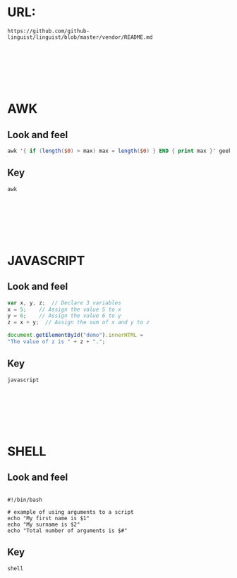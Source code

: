 # URL:
```
https://github.com/github-linguist/linguist/blob/master/vendor/README.md
```
<br />
<br />
<br />
<br />
<br />
   
# AWK
## Look and feel
```awk
awk '{ if (length($0) > max) max = length($0) } END { print max }' geeksforgeeks.txt
```
## Key
```
awk
```
<br />
<br />
<br />
<br />
<br />
   
# JAVASCRIPT
## Look and feel
```javascript
var x, y, z;  // Declare 3 variables
x = 5;    // Assign the value 5 to x
y = 6;    // Assign the value 6 to y
z = x + y;  // Assign the sum of x and y to z

document.getElementById("demo").innerHTML =
"The value of z is " + z + ".";
```
## Key
```
javascript
```
<br />
<br />
<br />
<br />
<br />
   
# SHELL
## Look and feel   
```shell

#!/bin/bash

# example of using arguments to a script
echo "My first name is $1"
echo "My surname is $2"
echo "Total number of arguments is $#" 
```
## Key
```
shell
```
